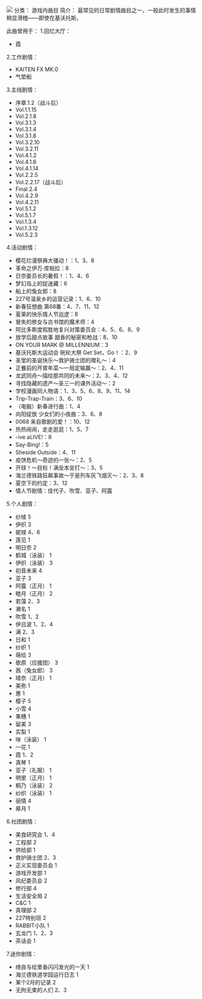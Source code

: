 ![](//static.kivo.wiki/images/music/cover/OVme8SBPXIAJUQ8bjOLXOKLpTuxiwL0R.png)
分类： 游戏内曲目
简介：
最常见的日常剧情曲目之一，一般此时发生的事情稍显滑稽——即使在基沃托斯。

此曲曾用于：
1.回忆大厅：
 - 霞

2.工作剧情：
 - KAITEN FX MK.0
 - 气垫船

3.主线剧情：
 - 序章.1.2（战斗后）
 - Vol.1.1.15
 - Vol.2.1.8
 - Vol.3.1.3
 - Vol.3.1.4
 - Vol.3.1.8
 - Vol.3.2.10
 - Vol.3.2.11
 - Vol.4.1.2
 - Vol.4.1.6
 - Vol.4.1.14
 - Vol.2.2.5
 - Vol.2.2.17（战斗后）
 - Final.2.4
 - Vol.4.2.9
 - Vol.4.2.11
 - Vol.5.1.2
 - Vol.5.1.7
 - Vol.1.3.4
 - Vol.1.3.12
 - Vol.5.2.3

4.活动剧情：
 - 樱花烂漫祭典大骚动！：1、3、8
 - 革命之伊万·库帕拉：8
 - 日奈委员长的暑假！：1、4、6
 - 梦幻岛上的捉迷藏：6
 - 船上的兔女郎：8
 - 227号温泉乡的运营记录：1、6、10
 - 新春狂想曲 第68番：4、7、11、12
 - 夏莱的快乐情人节巡逻：8
 - 冒失的修女与古书馆的魔术师：4
 - 阿比多斯度假胜地复兴对策委员会：4、5、6、8、9
 - 放学后甜点故事 甜香的秘密和枪战：8、10
 - ON YOUR MARK @ MILLENNIUM：3
 - 基沃托斯大运动会 晄轮大祭 Get Set，Go！：2、9
 - 圣堂的圣诞快乐～救护骑士团的赠礼～：4
 - 正餐前的开胃年菜～一局定输赢～：2、4、11
 - 龙武同舟～描绘那共同的未来～：2、3、4、12
 - 寻找隐藏的遗产～圣三一的课外活动～：2
 - 学校漫画同人物语：1、3、5、6、8、9、11、14
 - Trip-Trap-Train：3、6、10
 - （电脑）新春进行曲：1、4
 - 向阳绽放 少女们的小夜曲：3、6、8
 - 0068 来自歌剧的爱！：10、12
 - 热热闹闹，走走逛逛：1、5、7
 - -ive aLIVE!：8
 - Say-Bing!：5
 - Sheside Outside：4、11
 - 疫饼危机～奇迹的一张～：2、5
 - 开球！～目标！满垒本垒打～：3、5
 - 海兰德铁路狂飙事故～于是列车灰飞烟灭～：2、3、8
 - 夏空下的约定：3、12
 - 情人节剧情：佳代子、吹雪、亚子、阿露

5.个人剧情：
 - 纱绫 5
 - 伊织 3
 - 妮禄 4、6
 - 莲见 1
 - 明日奈 2
 - 鹤城（泳装） 1
 - 伊织（泳装） 3
 - 初音未来 4
 - 亚子 3
 - 阿露（正月） 1
 - 睦月（正月） 2
 - 若藻 2、3
 - 濑名 1
 - 吹雪 1、2
 - 伊吕波 1、2、4
 - 满 2、3
 - 日和 1
 - 纱织 1
 - 萌绘 3
 - 歌原（应援团） 3
 - 茜（兔女郎） 3
 - 晴奈（正月） 1
 - 美弥 1
 - 惠 1
 - 樱子 5
 - 小雪 4
 - 果穗 1
 - 留美 3
 - 实梨 1
 - 咲（泳装） 1
 - 一花 1
 - 霞 1、2
 - 真琴 1
 - 亚子（礼服） 1
 - 明里（正月） 1
 - 桐乃（泳装） 2
 - 纱织（泳装） 1
 - 丽情 4
 - 皋月 1

6.社团剧情：
 - 美食研究会 1、4
 - 工程部 2
 - 供给部 1
 - 救护骑士团 2、3
 - 正义实现委员会 1
 - 游戏开发部 1
 - 风纪委员会 2
 - 修行部 4
 - 生活安全局 2
 - C&C 1
 - 真理部 2
 - 227特别班 2
 - RABBIT小队 1
 - 玄龙门 1、2、3
 - 茶话会 1

7.迷你剧情：
 - 绮良与绘里香闪闪发光的一天 1
 - 海兰德铁道学园运行日志 1
 - 某个2月的记录 2
 - 无拘无束的人们 2、3

